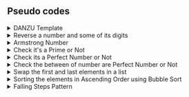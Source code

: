 ## Pseudo codes
<details>
<summary>DANZU Template</summary>
 <a href="https://dhanushgopi.github.io/">Concept</a>
 <p>Just code template the write the documentation of the pseudo codes!</p> 
 <ol>
  <li>Start the program</li>
    <li>Add as many as you want!</li>
  <li>Stop the program</li>
  </ol>
</details>
<details>
<summary>Reverse a number and some of its digits </summary>
 <a href="https://medium.com/@ManBearPigCode/how-to-reverse-a-number-mathematically-97c556626ec6">Concept</a>
  <ol>
    <li>get the number</li>
    <li>create a var to store reverse number.</li>
    <li>create a var to store the summation number.</li> 
    <li>while num is not equal to zero, the enter the module.</li>
    <li>"num % 10" - gets the last number.</li>
    <li>"rev_num * 10 + digit" - adding up in reverse positional.</li>
    <li>"num // 10" - removes the last digit.</li>
    <li>"sum_num += digit" - summing up the last digit.</li>
    <li>print the reverse number and summation number.</li>
  </ol>
</details>

<details>
<summary>Armstrong Number </summary>
 <a href="https://pages.mtu.edu/~shene/COURSES/cs201/NOTES/chap04/arms.html">Concept</a>
  <p>sample numbers : 0, 1, 153, 370, 371, 407 1634, 8208 and 9474</p>
  <ol>
    <li>get the number a string</li>
    <li>create a "temp" var and store the getted str as int</li>
    <li>create a "arm" var to store the summation of squares.</li>
   <li>while temp is not equal to proceed in the module.</li>
    <li>"digit = temp % 10" - gets the last number.</li>
    <li>"squares = digit**len(str)" - digit gets squared by the len of the given digits</li>
    <li>"temp // 10" - removes the last digit for and make the next loop to access the next number.</li>
    <li>"arm+=squares" - summing up the last digit.</li>
   <li>if arm equals with the given number.</li>
    <li>print the Armstrong Number.</li>
   <li>else no</li>
  </ol>
</details>

<details>
<summary>Check it's a Prime or Not</summary>
 <a href="https://www.cuemath.com/numbers/prime-numbers/">Concept</a> 
 <p> "n" number will be get divisible by the "n" times and any of the divisibles gives "remainder as zero" it will be a "composite number". else it will be a "Prime Number"</p>
 <ol>
    <li>Get the number as int and store in a var as "number".</li>
    <li>Create a var as "flag" to store the flag value./li>
    <li>create a "for loop" and initiate from 2 to "number".</li>
    <li>"if number % i == 0". then, increment the flag.</li>
    <li>Break the loop.</li>
    <li>"if flag == 1" it's a Composite Number</li>
    <li>Else it will be a Prime Number</li>
  </ol>
</details>
<details>
<summary>Check its a Perfect Number or Not</summary>
 <p><a href="https://www.cuemath.com/numbers/perfect-numbers/">Concept</a></p>
 <p><a href="https://www.splashlearn.com/math-vocabulary/division/divisor">What is Divisor?</a></p>
 <p>The given number should be equal to the sum of it divisors is known as Perfect number. ex: 6, 1+2+3 = 6 </p> 
 <ol>
  <li>starts</li>
    <li>Get the "number"</li>
    <li>Create a "sum" var to hold the summation of the divisor</li>
  <li>Initate a "for loop" from "1 to number"</li>
  <li>if the "number % i == 0", then "sum" will increment by the "i" for the summation of the divisor and loops end.</li>
  <li>if "sum = number", then its a perfect number else it is a not perfect number</li>
  <li>Stops</li>
  </ol>
</details>


<details>
<summary>Check the between of number are Perfect Number or Not</summary>
 <a href="https://www.cuemath.com/numbers/perfect-numbers/">Concept</a>
 <p>The given number should be equal to the sum of it divisors is known as Perfect number. ex: 6, 1+2+3 = 6 </p> 
 <p>Just code template the write the documentation of the pseudo codes!</p> 
 <ol>
    <li>Get the "start" number and "end" number</li>
  <li>Create a "sum" to hold the summation of the divisor</li>
  <li>create a empty "list" to hold the founded perfect number</li>
  <li>Create "for loop with j" from "start to end+1"</li>
  <li>Create a another "for loop with i" from "1 to j"</li>
  <li> "j loop" is used to generate the "numerator" and "i loop" is used to generate the "denominator or divisors"</li>
  <li>Create a var "divisor" to perform the "j%i"</li>
  <li>if the "divisor == 0", then i variable will get added in the "sum" and both i and j loop ends</li>
  <li>if, "sum == j", then "j" will append in the "list" and "sum" will be made to "0" for the next "numerator or j"</li>
  <li>else, "sum" will be made to "0" for the next "numerator or j" </li>
  <li>Print the "List"</li>
  <li>Ends</li>
  </ol>
</details>
<details>
<summary>Swap the first and last elements in a list</summary>
 <a href="https://dhanushgopi.github.io/">Concept</a>
 <ol>
    <li>Start the program</li>
    <li>Creating a "genlist()" function to generate the list</li>
    <li>Inside the function, create a var "listlen" to get the length of the list</li>
    <li>A empty list "finallist" to hold the all elements</li>
    <li>Creating a "for i loop" in the range from "1 to listen" to append the each element in the "finallist".</li>
    <li>Inside the i loop, "listvalue" used to get the value for the list.</li>
  <li>"append" method will be used to append in the "finallist".</li>
  <li>outside the i loop, "finallist" will be "return and printed."</li>
  <li>"genlist()" stop</li>
  <li>create a "swapstart2end(list)" function and pass a formal paramter</li>
  <li> "a" var to hold the "list[0]"starting element and "b" var to hold the "list[-1]"last element in the list</li>
  <li>Remove the elements using the "index position" from the "list"</li>
  <li>"insert" method is used to insert the first element and "append" method is used to appended in last</li>
  <li>print and return the "list"</li>
  <li>"swapstart2end()" stop</li>
    <li>stop the program</li>
  </ol>
</details>


<details>
<summary>Sorting the elements in Ascending Order using Bubble Sort</summary>
 <a href="https://www.geeksforgeeks.org/bubble-sort/">Concept</a> 
 <ol>
  <li>Start the program</li>
    <li>Creating a "genlist()" function to generate the list</li>
    <li>Inside the function, create a var "listlen" to get the length of the list</li>
    <li>A empty list "finallist" to hold the all elements</li>
    <li>Creating a "for i loop" in the range from "1 to listen" to append the each element in the "finallist".</li>
    <li>Inside the i loop, "listvalue" used to get the value for the list.</li>
  <li>"append" method will be used to append in the "finallist".</li>
  <li>outside the i loop, "finallist" will be "return and printed."</li>
  <li>"genlist()" stop</li>
    <li>Create the "bubblesort()" function and pass the formal argument as "listhere"</li>
  <li>Inside the "bubblesort", create a var "listduplicate" and copy the entire elements from the "genlist()" function/li>
   <li>  create a for "i loop" from "0 to len(listduplicate)" to access the starting index element in the "listduplicate".</li>
  <li>Inside the "i loop", create an another for "j loop" from "i+1 to len(listduplicate)".</li>
  <li>Inside the "j loop", create a if condition to check the two adjacent elements as " listduplicated[i] >= listduplicated[i]" then, need to be swap there places.</li>
  <li>Swapping or interchanging the elements using the "temp" var.</li>
  <li>Then, print and return the "listduplicate" outside of the both "i and j loop"</li>
  <li>Program Stopped</li>
 </ol>
</details>

<details>
<summary>Falling Steps Pattern</summary>
 <a href="https://dhanushgopi.github.io/">Concept</a>
 <p>Just code as i wished to print the pattern</p> 
 <ol>
    <li>Start the program</li>
  <li>Create function as "fallingsteps()".</li>
  <li>Inside the function, create a var for the "pattervalue" and create a empty list as "patternholder" to hold the "pattervalue"</li>
  <li>Create a var to get the length of the patter "patternlength".</li>
  <li>Create a for 'i loop' from '0 to patternlength' for the increment of the pattern and append() used to add the element in the "patternholder" and 'i loop' ends</li>
  <li>Create a for 'j loop' from '0 to patternlength' for the decrement of the pattern and pop() used to remove the last element in the 'patternholder' and j loop 
 ends</li>
  <li>Stop the program</li>
  </ol>
</details>






